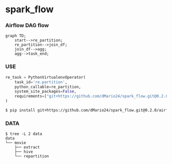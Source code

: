 # spark_flow

### Airflow DAG flow

```mermaid
graph TD;
    start-->re_partition;
    re_partition-->join_df;
    join_df-->agg;
    agg-->task_end;
```

### USE
```python
re_task = PythonVirtualenvOperator(
    task_id='re.partition',
    python_callable=re_partition,
    system_site_packages=False,
    requirements=["git+https://github.com/dMario24/spark_flow.git@0.2.0/airflowdag"],
)
``` 

```bash
$ pip install git+https://github.com/dMario24/spark_flow.git@0.2.0/airflowdag
```

### DATA
```
$ tree -L 2 data
data
└── movie
    ├── extract
    ├── hive
    └── repartition
```
